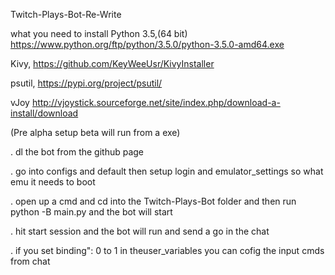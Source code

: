   Twitch-Plays-Bot-Re-Write
  
  
  what you need to install
  Python 3.5,(64 bit)  https://www.python.org/ftp/python/3.5.0/python-3.5.0-amd64.exe
  
  Kivy, https://github.com/KeyWeeUsr/KivyInstaller
  
  psutil, https://pypi.org/project/psutil/
  
  vJoy http://vjoystick.sourceforge.net/site/index.php/download-a-install/download



  (Pre alpha setup beta will run from a exe)

. dl the bot from the github page  

. go into configs and default then setup login and emulator_settings so what emu it needs to boot 

. open up a cmd and cd into the Twitch-Plays-Bot folder and then run python -B main.py and the bot will start 

. hit start session and the bot will run and send a go in the chat 

. if you set binding": 0 to 1 in theuser_variables you can cofig the input cmds from chat 
